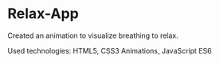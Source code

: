# Relax-App

Created an animation to visualize breathing to relax. 

Used technologies: HTML5, CSS3 Animations, JavaScript ES6
